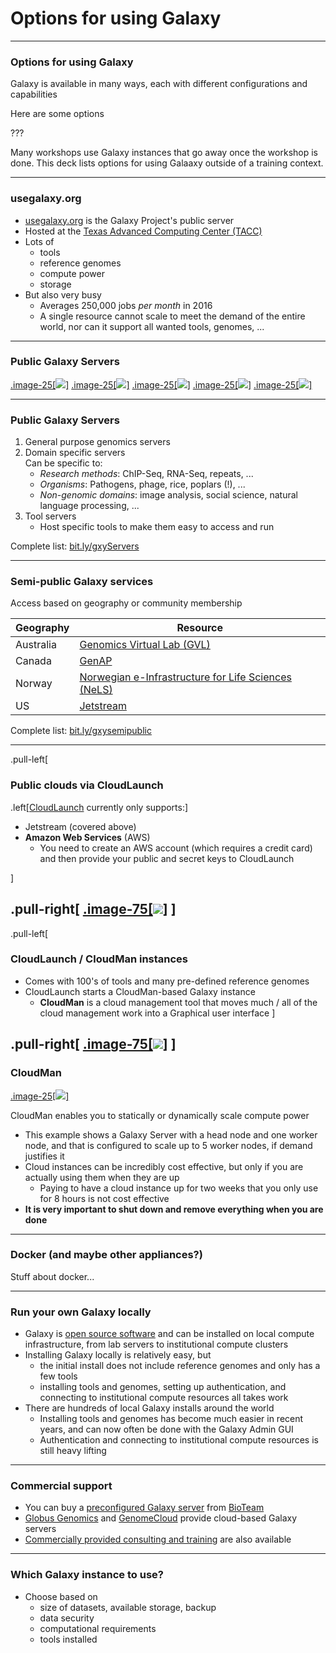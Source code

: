 # Options for using Galaxy

---

### Options for using Galaxy

Galaxy is available in many ways, each with different configurations and capabilities

Here are some options

???

Many workshops use Galaxy instances that go away once the workshop is done.
This deck lists options for using Galaaxy outside of a training context.

---

### usegalaxy.org

- [usegalaxy.org](https://usegalaxy.org/) is the Galaxy Project's public server
- Hosted at the [Texas Advanced Computing Center (TACC)](https://www.tacc.utexas.edu/)
- Lots of
  - tools
  - reference genomes
  - compute power
  - storage
- But also very busy
  - Averages 250,000 jobs *per month* in 2016
  - A single resource cannot scale to meet the demand of the entire world, nor can it support all wanted tools, genomes, ...

---

### Public Galaxy Servers

[.image-25[![](../../images/public_server_galaxeast.png)]](https://galaxyproject.org/public-galaxy-servers/#galaxeast)
[.image-25[![](../../images/public_servers_odometer_count.png)]](https://galaxyproject.org/public-galaxy-servers/)
[.image-25[![](../../images/public_server_gigagalaxy.png)]](https://galaxyproject.org/public-galaxy-servers/#gigagalaxy)
[.image-25[![](../../images/public_server_genomichyperbrowser.png)]](https://hyperbrowser.uio.no/hb/)
[.image-25[![](../../images/public_server_lappsgrid.png)]](https://galaxy.lappsgrid.org/)

---

### Public Galaxy Servers

1. General purpose genomics servers
1. Domain specific servers<br />
   Can be specific to:
   - *Research methods*: ChIP-Seq, RNA-Seq, repeats, ...
   - *Organisms*: Pathogens, phage, rice, poplars (!), ...
   - *Non-genomic domains*: image analysis, social science, natural language processing, ...
1. Tool servers
   - Host specific tools to make them easy to access and run

Complete list: [bit.ly/gxyServers](https://bit.ly/gxyServers)

---

### Semi-public Galaxy services

Access based on geography or community membership

| Geography  | Resource |
| ---------- | -------- |
| Australia  | [Genomics Virtual Lab (GVL)](https://launch.genome.edu.au/launch)  |
| Canada | [GenAP](https://www.genap.ca/) |
| Norway | [Norwegian e-Infrastructure for Life Sciences (NeLS)](https://nels.bioinfo.no/) |
| US | [Jetstream](https://galaxyproject.org/cloud/jetstream/) |

Complete list: [bit.ly/gxysemipublic](http://bit.ly/gxysemipublic)

---

.pull-left[
### Public clouds via CloudLaunch

.left[[CloudLaunch](https://launch.usegalaxy.org/) currently only supports:]
- Jetstream (covered above)
- **Amazon Web Services** (AWS)
  - You need to create an AWS account (which requires a
    credit card) and then provide your public and secret keys to CloudLaunch

]

.pull-right[
[.image-75[![](../../images/cloudlaunch_empty.png)]](https://launch.usegalaxy.org/)
]
---

.pull-left[
### CloudLaunch / CloudMan instances

- Comes with 100's of tools and many pre-defined reference genomes
- CloudLaunch starts a CloudMan-based Galaxy instance
  - **CloudMan** is a cloud management tool that moves much / all of the cloud management work into a Graphical user interface
]

.pull-right[
[.image-75[![](../../../../shared/images/cloudman_based_server_landing_page.png)]](http://wiki.galaxyproject.org/CloudMan)
]
---

### CloudMan

[.image-25[![](../../../../shared/images/cloudman_management_console_showing_autoscaled_w_1_worker.png)]](http://wiki.galaxyproject.org/CloudMan)

CloudMan enables you to statically or dynamically scale compute power

- This example shows a Galaxy Server with a head node and one worker node, and that is configured to scale up to 5 worker nodes, if demand justifies it
- Cloud instances can be incredibly cost effective, but only if you are actually using them when they are up
  - Paying to have a cloud instance up for two weeks that you only use for 8 hours is not cost effective
- **It is very important to shut down and remove everything when you are done**

---

### Docker (and maybe other appliances?)

Stuff about docker...

---

### Run your own Galaxy locally

- Galaxy is [open source software](http://getgalaxy.org/) and can be installed on local compute infrastructure, from lab servers to institutional compute clusters
- Installing Galaxy locally is relatively easy, but
  - the initial install does not include reference genomes and only has a few tools
  - installing tools and genomes, setting up authentication, and connecting to institutional compute resources all takes work
- There are hundreds of local Galaxy installs around the world
  - Installing tools and genomes has become much easier in recent years, and can now often be done with the Galaxy Admin GUI
  - Authentication and connecting to institutional compute resources is still heavy lifting

---

### Commercial support

- You can buy a [preconfigured Galaxy server](https://bioteam.net/products/galaxy-appliance/) from [BioTeam](https://bioteam.net)
- [Globus Genomics](http://globusgenomics.org/) and [GenomeCloud](http://www.genome-cloud.com/) provide cloud-based Galaxy servers
- [Commercially provided consulting and training](https://galaxyproject.org/support/commercial/) are also available

---

### Which Galaxy instance to use?

- Choose based on
  - size of datasets, available storage, backup
  - data security
  - computational requirements
  - tools installed
